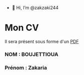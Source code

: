 - 👋 Hi, I’m @zakzaki244


# Mon CV
Il sera présent sous forme d'un [PDF](https://github.com/zakzaki244/zakzaki244/blob/main/CV%20Zak%20finie.pdf)

### NOM : BOUJETTIOUA
### Prénom : Zakaria





